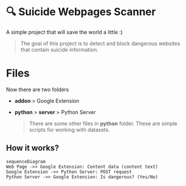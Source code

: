# :mag: Suicide Webpages Scanner
A simple project that will save the world a little :)
> The goal of this project is to detect and block dangerous websites that contain suicide information.

# Files
Now there are two folders
-  	**addon** > Google Extension

- **python** > **server** > Python Server
	> There are some other files in **python** folder. These are simple scripts for working with datasets.


## How it works?
```mermaid
sequenceDiagram
Web Page ->> Google Extension: Content data (content text)
Google Extension ->> Python Server: POST request
Python Server ->> Google Extension: Is dangerous? (Yes/No)
```

